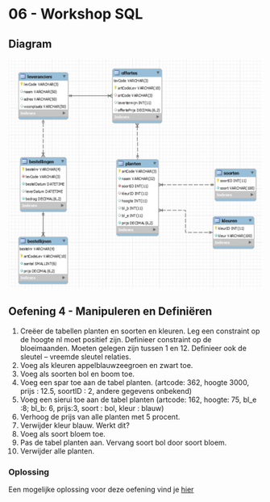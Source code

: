# 06 - Workshop SQL

## Diagram
<img src="../exercises/images/diagram-planten.jpg" alt="Diagram Planten.db">

## Oefening 4 - Manipuleren en Definiëren

1. Creëer de tabellen planten en soorten en kleuren. Leg een constraint op de hoogte nl moet positief zijn. Definieer constraint op de bloeimaanden. Moeten gelegen zijn tussen 1 en 12. Definieer ook de sleutel – vreemde sleutel relaties.
2. Voeg als kleuren appelblauwzeegroen en zwart toe.
3. Voeg als soorten bol en boom toe.
4. Voeg een spar toe aan de tabel planten. (artcode: 362, hoogte 3000, prijs : 12.5, soortID : 2, andere gegevens onbekend)
5. Voeg een sierui toe aan de tabel planten (artcode: 162, hoogte: 75, bl_e :8; bl_b: 6, prijs:3, soort : bol, kleur : blauw)
6. Verhoog de prijs van alle planten met 5 procent.
7. Verwijder kleur blauw. Werkt dit?
8. Voeg als soort bloem toe.
9. Pas de tabel planten aan. Vervang soort bol door soort bloem.
10. Verwijder alle planten.

### Oplossing
Een mogelijke oplossing voor deze oefening vind je [hier](../solutions/exercise-4.md)
